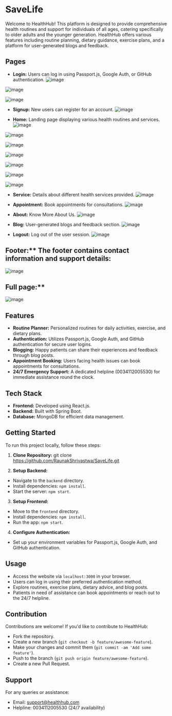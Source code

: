 
# SaveLife
Welcome to HealthHub! This platform is designed to provide comprehensive health routines and support for individuals of all ages, catering specifically to older adults and the younger generation. HealthHub offers various features including routine planning, dietary guidance, exercise plans, and a platform for user-generated blogs and feedback.

## Pages

- **Login:** Users can log in using Passport.js, Google Auth, or GitHub authentication.
![image](https://github.com/RaunakShrivastwa/SaveLife/assets/121729066/725d64e4-c91d-4038-81a2-b9a0238bf0d4)

![image](https://github.com/RaunakShrivastwa/SaveLife/assets/121729066/590c3605-c1fa-4fa7-b8d2-1260f1b7a6a3)

![image](https://github.com/RaunakShrivastwa/SaveLife/assets/121729066/b4883c26-87f3-455b-b741-795e235eacd5)



- **Signup:** New users can register for an account.
![image](https://github.com/RaunakShrivastwa/SaveLife/assets/121729066/7f49a292-46fb-4bb0-b633-241023f3ecb8)

- **Home:** Landing page displaying various health routines and services.
![image](https://github.com/RaunakShrivastwa/SaveLife/assets/121729066/8a5ff2e9-48ac-4962-b1dc-c15546c2b71b)

![image](https://github.com/RaunakShrivastwa/SaveLife/assets/121729066/db8b268d-9a22-4557-83c3-70c2432f6fcc)

![image](https://github.com/RaunakShrivastwa/SaveLife/assets/121729066/d8ebd827-21c3-4922-a7bd-2ad07710c56f)

![image](https://github.com/RaunakShrivastwa/SaveLife/assets/121729066/e14f20c5-1de0-4473-92a1-4487597ceacf)

![image](https://github.com/RaunakShrivastwa/SaveLife/assets/121729066/45f150bc-e4f3-4191-baee-dcd57fb7ed18)

![image](https://github.com/RaunakShrivastwa/SaveLife/assets/121729066/f042145a-8051-4b9f-8dc4-7c5e6e993c32)

![image](https://github.com/RaunakShrivastwa/SaveLife/assets/121729066/ddda6991-45af-493d-8ec3-635ede5b110d)


- **Service:** Details about different health services provided.
![image](https://github.com/RaunakShrivastwa/SaveLife/assets/121729066/7cb660e2-4aa9-4f8a-82c2-58737134ea34)



- **Appointment:** Book appointments for consultations.
![image](https://github.com/RaunakShrivastwa/SaveLife/assets/121729066/cb39c351-d08b-4823-9913-1cc1b5eb8038)


- **About:** Know More About Us.
![image](https://github.com/RaunakShrivastwa/SaveLife/assets/121729066/945219be-442b-4645-ae42-fc1323548f52)


- **Blog:** User-generated blogs and feedback section.
![image](https://github.com/RaunakShrivastwa/SaveLife/assets/121729066/7fc4f6cd-4768-45b7-a6a1-36eedeb8c536)


- **Logout:** Log out of the user session.
![image](https://github.com/RaunakShrivastwa/SaveLife/assets/121729066/9cb7eccb-3acd-47a5-a1d2-a047c903c24c)


## Footer:** The footer contains contact information and support details:
![image](https://github.com/RaunakShrivastwa/SaveLife/assets/121729066/d9879dc2-95eb-4260-be16-8e98825f216f)

## Full page:** 
![image](https://github.com/RaunakShrivastwa/SaveLife/assets/121729066/f5a0c2da-5369-4b33-9e46-0785640c585d)



## Features

- **Routine Planner:** Personalized routines for daily activities, exercise, and dietary plans.
- **Authentication:** Utilizes Passport.js, Google Auth, and GitHub authentication for secure user logins.
- **Blogging:** Happy patients can share their experiences and feedback through blog posts.
- **Appointment Booking:** Users facing health issues can book appointments for consultations.
- **24/7 Emergency Support:** A dedicated helpline (0034112005530) for immediate assistance round the clock.

## Tech Stack

- **Frontend:** Developed using React.js.
- **Backend:** Built with Spring Boot.
- **Database:** MongoDB for efficient data management.

## Getting Started

To run this project locally, follow these steps:

1. **Clone Repository:**
git clone https://github.com/RaunakShrivastwa/SaveLife.git

2. **Setup Backend:**
- Navigate to the `backend` directory.
- Install dependencies: `npm install`.
- Start the server: `npm start`.

3. **Setup Frontend:**
- Move to the `frontend` directory.
- Install dependencies: `npm install`.
- Run the app: `npm start`.

4. **Configure Authentication:**
- Set up your environment variables for Passport.js, Google Auth, and GitHub authentication.

## Usage

- Access the website via `localhost:3000` in your browser.
- Users can log in using their preferred authentication method.
- Explore routines, exercise plans, dietary advice, and blog posts.
- Patients in need of assistance can book appointments or reach out to the 24/7 helpline.

## Contribution

Contributions are welcome! If you'd like to contribute to HealthHub:
- Fork the repository.
- Create a new branch (`git checkout -b feature/awesome-feature`).
- Make your changes and commit them (`git commit -am 'Add some feature'`).
- Push to the branch (`git push origin feature/awesome-feature`).
- Create a new Pull Request.

## Support

For any queries or assistance:
- Email: support@healthhub.com
- Helpline: 0034112005530 (24/7 availability)
